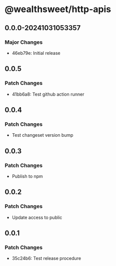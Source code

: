 # @wealthsweet/http-apis

## 0.0.0-20241031053357

### Major Changes

- 46eb79e: Initial release

## 0.0.5

### Patch Changes

- 41bb6a8: Test github action runner

## 0.0.4

### Patch Changes

- Test changeset version bump

## 0.0.3

### Patch Changes

- Publish to npm

## 0.0.2

### Patch Changes

- Update access to public

## 0.0.1

### Patch Changes

- 35c24b6: Test release procedure
